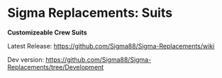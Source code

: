 # Sigma Replacements: Suits


**Customizeable Crew Suits**


Latest Release: https://github.com/Sigma88/Sigma-Replacements/wiki

Dev version: https://github.com/Sigma88/Sigma-Replacements/tree/Development
